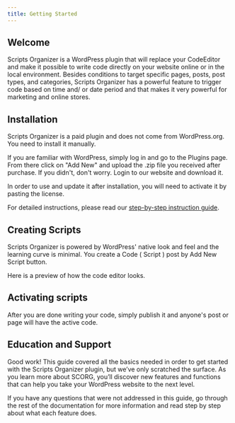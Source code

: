 ```yaml
---
title: Getting Started
---
```


## Welcome

Scripts Organizer is a WordPress plugin that will replace your CodeEditor and make it possible to write code directly on your website online or in the local environment. Besides conditions to target specific pages, posts, post types, and categories, Scripts Organizer has a powerful feature to trigger code based on time and/ or date period and that makes it very powerful for marketing and online stores.

## Installation

Scripts Organizer is a paid plugin and does not come from WordPress.org. You need to install it manually.

If you are familiar with WordPress, simply log in and go to the Plugins page. From there click on "Add New" and upload the .zip file you received after purchase. If you didn't, don't worry. Login to our website and download it.

In order to use and update it after installation, you will need to activate it by pasting the license.

For detailed instructions, please read our [step-by-step instruction guide](https://docs.dplugins.com/scripts-organizer/installation-and-licence/).

## Creating Scripts

Scripts Organizer is powered by WordPress' native look and feel and the learning curve is minimal. You create a Code ( Script ) post by Add New Script button.

Here is a preview of how the code editor looks.

## Activating scripts

After you are done writing your code, simply publish it and anyone's post or page will have the active code.

## Education and Support

Good work! This guide covered all the basics needed in order to get started with the Scripts Organizer plugin, but we’ve only scratched the surface. As you learn more about SCORG, you’ll discover new features and functions that can help you take your WordPress website to the next level.

If you have any questions that were not addressed in this guide, go through the rest of the documentation for more information and read step by step about what each feature does.